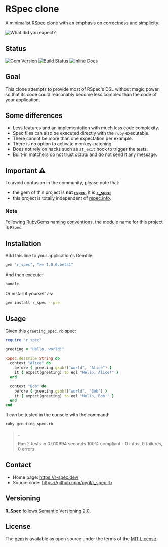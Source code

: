 # RSpec clone

A minimalist [RSpec](https://github.com/rspec/rspec) clone with an emphasis on correctness and simplicity.

![What did you expect?](https://github.com/cyril/r_spec.rb/raw/main/img/what-did-you-expect.jpg)

## Status

[![Gem Version](https://badge.fury.io/rb/r_spec.svg)](https://badge.fury.io/rb/r_spec)
[![Build Status](https://travis-ci.org/cyril/r_spec.rb.svg?branch=main)](https://travis-ci.org/cyril/r_spec.rb)
[![Inline Docs](https://inch-ci.org/github/cyril/r_spec.rb.svg)](https://inch-ci.org/github/cyril/r_spec.rb)

## Goal

This clone attempts to provide most of RSpec's DSL without magic power, so that its code could reasonably become less complex than the code of your application.

## Some differences

* Less features and an implementation with much less code complexity.
* Spec files can also be executed directly with the `ruby` executable.
* There cannot be more than one expectation per example.
* There is no option to activate monkey-patching.
* Does not rely on hacks such as `at_exit` hook to trigger the tests.
* Built-in matchers do not trust _actual_ and do not send it any message.

## Important ⚠️

To avoid confusion in the community, please note that:

- the gem of this project is **not [`rspec`](https://rubygems.org/gems/rspec)**,
it is **[`r_spec`](https://rubygems.org/gems/r_spec)**;
- this project is totally independent of [rspec.info](https://rspec.info/).

### Note

Following [RubyGems naming conventions](https://guides.rubygems.org/name-your-gem/#use-underscores-for-multiple-words), the module name for this project is `RSpec`.

## Installation

Add this line to your application's Gemfile:

```ruby
gem "r_spec", ">= 1.0.0.beta1"
```

And then execute:

```sh
bundle
```

Or install it yourself as:

```sh
gem install r_spec --pre
```

## Usage

Given this `greeting_spec.rb` spec:

```ruby
require "r_spec"

greeting = "Hello, world!"

RSpec.describe String do
  context "Alice" do
    before { greeting.gsub!("world", "Alice") }
    it { expect(greeting).to eql "Hello, Alice!" }
  end

  context "Bob" do
    before { greeting.gsub!("world", "Bob") }
    it { expect(greeting).to eql "Hello, Bob!" }
  end
end
```

It can be tested in the console with the command:

```sh
ruby greeting_spec.rb
```

> ..
>
> Ran 2 tests in 0.010994 seconds
> 100% compliant - 0 infos, 0 failures, 0 errors

## Contact

* Home page: https://r-spec.dev/
* Source code: https://github.com/cyril/r_spec.rb

## Versioning

__R_Spec__ follows [Semantic Versioning 2.0](https://semver.org/).

## License

The [gem](https://rubygems.org/gems/r_spec) is available as open source under the terms of the [MIT License](https://opensource.org/licenses/MIT).
